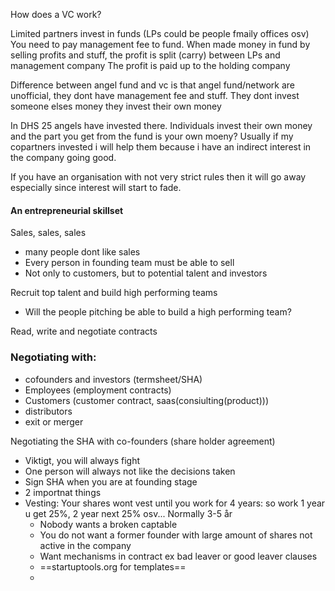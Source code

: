 How does a VC work?

Limited partners invest in funds (LPs could be people fmaily offices osv)
You need to pay management fee to fund.
When made money in fund by selling profits and stuff, the profit is split (carry) between LPs and management company
The profit is paid up to the holding company

Difference between angel fund and vc is that angel fund/network are unofficial, they dont have management fee and stuff. They dont invest someone elses money they invest their own money

In DHS 25 angels have invested there. Individuals invest their own money and the part you get from the fund is your own moeny? Usually if my copartners invested i will help them because i have an indirect interest in the company going good. 

If you have an organisation with not very strict rules then it will go away especially since interest will start to fade.


#### An entrepreneurial skillset

Sales, sales, sales
- many people dont like sales
- Every person in founding team must be able to sell
- Not only to customers, but to potential talent and investors

Recruit top talent and build high performing teams
- Will the people pitching be able to build a high performing team?

Read, write and negotiate contracts



### Negotiating with:
- cofounders and investors (termsheet/SHA)
- Employees (employment contracts)
- Customers (customer contract, saas(consiulting(product)))
- distributors
- exit or merger

Negotiating the SHA with co-founders (share holder agreement)
- Viktigt, you will always fight
- One person will always not like the decisions taken
- Sign SHA when you are at founding stage
- 2 importnat things
- Vesting: Your shares wont vest until you work for 4 years: so work 1 year u get 25%, 2 year next 25% osv... Normally 3-5 år
	- Nobody wants a broken captable
	- You do not want a former founder with large amount of shares not active in the company
	- Want mechanisms in contract ex bad leaver or good leaver clauses
	- ==startuptools.org for templates==
	- 